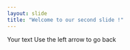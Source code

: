 ```yaml
---
layout: slide
title: "Welcome to our second slide !"
---
```

Your text
Use the left arrow to go back
